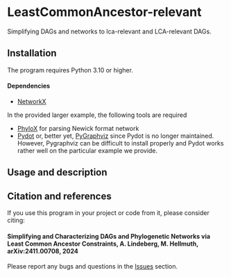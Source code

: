 # LeastCommonAncestor-relevant
Simplifying DAGs and networks to lca-relevant and LCA-relevant DAGs.

## Installation

The program requires Python 3.10 or higher.

#### Dependencies

* [NetworkX](https://networkx.github.io/)

In the provided larger example, the following tools are required
* [PhyloX](https://github.com/RemieJanssen/PhyloX) for parsing Newick format network
* [Pydot](https://pypi.org/project/pydot/) or‚ better yet, [PyGraphviz](https://pygraphviz.github.io/) since Pydot is no longer maintained. However, Pygraphviz can be difficult to install properly and Pydot works rather well on the particular example we provide.



## Usage and description



## Citation and references

If you use this program in your project or code from it, please consider citing:

#### Simplifying and Characterizing DAGs and Phylogenetic Networks via Least Common Ancestor Constraints,  A. Lindeberg, M. Hellmuth, arXiv:2411.00708, 2024

Please report any bugs and questions in the [Issues](https://github.com/AnnaLindeberg/LeastCommonAncestor-relevant/issues) section.


		